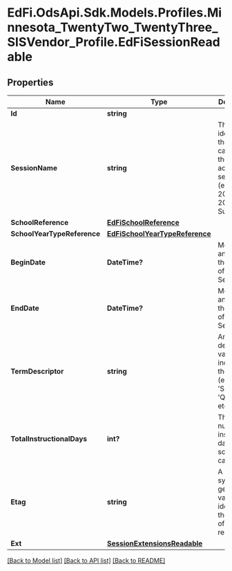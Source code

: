 # EdFi.OdsApi.Sdk.Models.Profiles.Minnesota_TwentyTwo_TwentyThree_SISVendor_Profile.EdFiSessionReadable
## Properties

Name | Type | Description | Notes
------------ | ------------- | ------------- | -------------
**Id** | **string** |  | [optional] 
**SessionName** | **string** | The identifier for the calendar for the academic session (e.g., 2010/11, 2011 Summer). | 
**SchoolReference** | [**EdFiSchoolReference**](EdFiSchoolReference.md) |  | 
**SchoolYearTypeReference** | [**EdFiSchoolYearTypeReference**](EdFiSchoolYearTypeReference.md) |  | 
**BeginDate** | **DateTime?** | Month, day, and year of the first day of the Session. | 
**EndDate** | **DateTime?** | Month, day and year of the last day of the Session. | 
**TermDescriptor** | **string** | An descriptor value indicating the term (e.g. &#39;Semester&#39;, &#39;Quarter&#39;, etc.). | 
**TotalInstructionalDays** | **int?** | The total number of instructional days in the school calendar. | 
**Etag** | **string** | A unique system-generated value that identifies the version of the resource. | [optional] 
**Ext** | [**SessionExtensionsReadable**](SessionExtensionsReadable.md) |  | [optional] 

[[Back to Model list]](../README.md#documentation-for-models) [[Back to API list]](../README.md#documentation-for-api-endpoints) [[Back to README]](../README.md)

